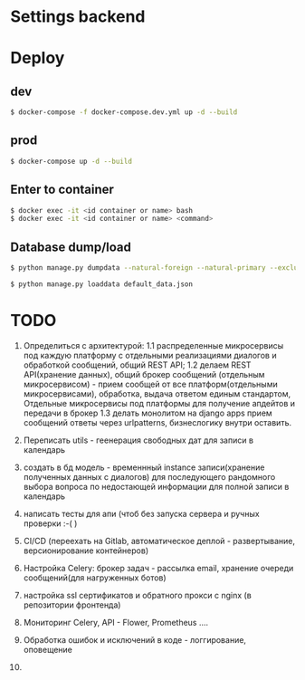 # Settings backend

# Deploy

## dev

```sh
$ docker-compose -f docker-compose.dev.yml up -d --build
```

## prod
```sh
$ docker-compose up -d --build
```
## Enter to container
```sh
$ docker exec -it <id container or name> bash
$ docker exec -it <id container or name> <command>
```
## Database dump/load
```sh
$ python manage.py dumpdata --natural-foreign --natural-primary --exclude=contenttypes --exclude=auth.Permission --indent 4 > default_data.json

$ python manage.py loaddata default_data.json
```

# TODO
1. Определиться с архитектурой:
1.1 распределенные микросервисы под каждую платформу с отдельными реализациями диалогов и обработкой сообщений, общий REST API; 
1.2 делаем REST API(хранение данных), общий брокер сообщений (отдельным микросервисом) - прием сообщей от все платформ(отдельными микросервисами), обработка, выдача ответом единым стандартом, 
Отдельные микросервисы под платформы для получение апдейтов и передачи в брокер
1.3 делать монолитом на django apps прием сообщений ответы через urlpatterns, бизнеслогику внутри оставить.

2. Переписать utils - геенерация свободных дат для записи в календарь
3. создать в бд модель - временнный instance записи(хранение полученных данных с диалогов) для последующего рандомного выбора вопроса по недостающей информации для полной записи в календарь
4. написать тесты для апи (чтоб без запуска сервера и ручных проверки :-( )
5. CI/CD (переехать на Gitlab, автоматическое деплой - развертывание, версионирование контейнеров)
6. Настройка Celery: брокер задач - рассылка email, хранение очереди сообщений(для нагруженных ботов)
7. настройка ssl сертификатов и обратного прокси с nginx (в репозитории фронтенда)
8. Мониторинг Celery, API - Flower, Prometheus ....
9. Обработка ошибок и исключений в коде - логгирование, оповещение
10. 
